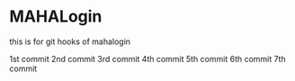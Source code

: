 # MAHALogin
this is for git hooks  of mahalogin

1st commit
2nd commit
3rd commit
4th commit
5th commit
6th commit
7th commit
